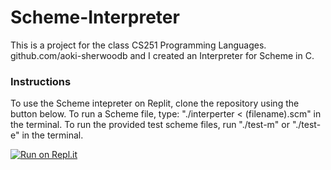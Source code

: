 # Scheme-Interpreter
This is a project for the class CS251 Programming Languages. github.com/aoki-sherwoodb and I created an Interpreter for Scheme in C.

### Instructions
To use the Scheme intepreter on Replit, clone the repository using the button below. To run a Scheme file, type: "./interperter < (filename).scm" in the terminal. To run the provided test scheme files, run "./test-m" or "./test-e" in the terminal.

[![Run on Repl.it](https://repl.it/badge/github/Ave-Wat/Scheme-Interpreter)](https://repl.it/github/Ave-Wat/Scheme-Interpreter)
